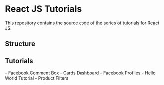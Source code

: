 React JS Tutorials
======================

This repository contains the source code of the series of tutorials for React JS.

<h2>Structure</h2>

<h2>Tutorials</h2>
- Facebook Comment Box
- Cards Dashboard
- Facebook Profiles
- Hello World Tutorial
- Product Filters